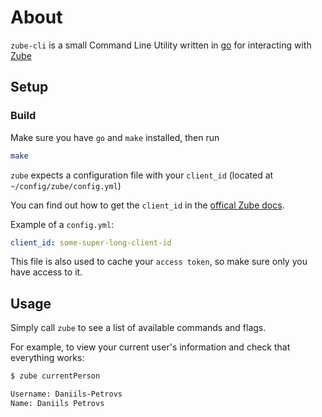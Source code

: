 # About

`zube-cli` is a small Command Line Utility written in [go](https://go.dev) for interacting with [Zube](https://zube.io)

## Setup

### Build

Make sure you have `go` and `make` installed, then run

```bash
make
```

`zube` expects a configuration file with your `client_id` (located at `~/config/zube/config.yml`)

You can find out how to get the `client_id` in the [offical Zube docs](https://zube.io/docs/api#authentication-section).

Example of a `config.yml`:

```yaml
client_id: some-super-long-client-id
```

This file is also used to cache your `access token`, so make sure only you have access to it.

## Usage

Simply call `zube` to see a list of available commands and flags.

For example, to view your current user's information and check that everything works:

```bash
$ zube currentPerson

Username: Daniils-Petrovs
Name: Daniils Petrovs
```
